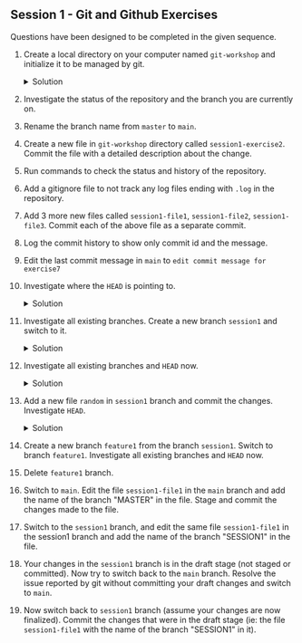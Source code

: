 Session 1  - Git and Github Exercises
---

Questions have been designed to be completed in the given sequence.

1. Create a local directory on your computer named `git-workshop` and initialize it to be managed by git.

    <details>
    <summary>Solution</summary>

    ```bash
    mkdir git-workshop
    cd git-workshop
    git init
    ```
    </details>

2. Investigate the status of the repository and the branch you are currently on.
3. Rename the branch name from `master` to `main`.
4. Create a new file in `git-workshop` directory called `session1-exercise2`. Commit the file with a detailed description about the change.
5. Run commands to check the status and history of the repository.
6. Add a gitignore file to not track any log files ending with `.log` in the repository.
7. Add 3 more new files called `session1-file1`, `session1-file2`, `session1-file3`. Commit each of the above file as a separate commit.
8. Log the commit history to show only commit id and the message.
9. Edit the last commit message in `main` to `edit commit message for exercise7`
10. Investigate where the `HEAD` is pointing to.

    <details>
    <summary>Solution</summary>

    ```bash
    cat .git/HEAD
    ```
    It will show which branch your HEAD point to.

    To check where the HEAD is pointing to, use the reference path given as a result from previous command.
    ```bash
    cat .git/refs/heads/main
    ```
    </details>

11. Investigate all existing branches. Create a new branch `session1` and switch to it.

    <details>
    <summary>Solution</summary>

    ```bash
    git switch -c session1
    ```
    </details>

12. Investigate all existing branches and `HEAD` now.

    <details>
    <summary>Solution</summary>

    ```bash
    git branch
    cat .git/HEAD
    ```
    </details>

13. Add a new file `random` in `session1` branch and commit the changes. Investigate `HEAD`.

    <details>
    <summary>Solution</summary>

    ```bash
    touch random.txt
    git add .
    git commit -m “add random file”
    cat .git/refs/heads/session1
    ```
    </details>

14. Create a new branch `feature1` from the branch `session1`. Switch to branch `feature1`. Investigate all existing branches and `HEAD` now.
15. Delete `feature1` branch.
16. Switch to `main`. Edit the file `session1-file1` in the `main` branch and add the name of the branch "MASTER" in the file. Stage and commit the changes made to the file.
17. Switch to the `session1` branch, and edit the same file `session1-file1` in the session1 branch and add the name of the branch "SESSION1" in the file.
18. Your changes in the `session1` branch is in the draft stage (not staged or committed). Now try to switch back to the `main` branch. Resolve the issue reported by git without committing your draft changes and switch to `main`.
19. Now switch back to `session1` branch (assume your changes are now finalized). Commit the changes that were in the draft stage (ie: the file `session1-file1` with the name of the branch "SESSION1" in it).